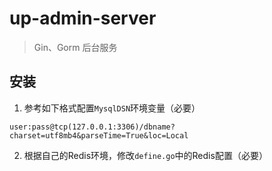 # up-admin-server

> Gin、Gorm 后台服务

## 安装

1. 参考如下格式配置`MysqlDSN`环境变量（必要）

```text
user:pass@tcp(127.0.0.1:3306)/dbname?charset=utf8mb4&parseTime=True&loc=Local
```

2. 根据自己的Redis环境，修改`define.go`中的Redis配置（必要）
